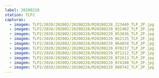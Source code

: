 ```yaml
---
label: 20200228
station: TLP2
capturas:
  - imagem: TLP2/2020/202002/20200228/M20200228_223440_TLP_2P.jpg
  - imagem: TLP2/2020/202002/20200228/M20200229_052402_TLP_2P.jpg
  - imagem: TLP2/2020/202002/20200228/M20200229_053036_TLP_2P.jpg
  - imagem: TLP2/2020/202002/20200228/M20200229_062135_TLP_2P.jpg
  - imagem: TLP2/2020/202002/20200228/M20200229_064858_TLP_2P.jpg
  - imagem: TLP2/2020/202002/20200228/M20200229_070237_TLP_2P.jpg
  - imagem: TLP2/2020/202002/20200228/M20200229_071212_TLP_2P.jpg
  - imagem: TLP2/2020/202002/20200228/M20200229_072613_TLP_2P.jpg
  - imagem: TLP2/2020/202002/20200228/M20200229_074108_TLP_2P.jpg
  - imagem: TLP2/2020/202002/20200228/M20200229_080742_TLP_2P.jpg
---
```

